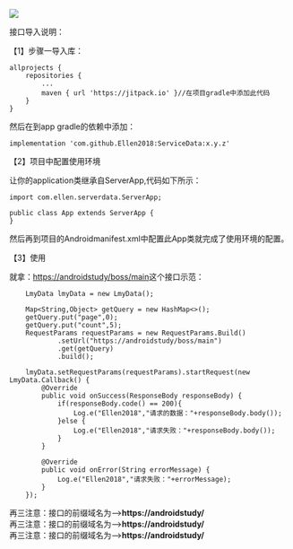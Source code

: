 [![](https://jitpack.io/v/Ellen2018/ServiceData.svg)](https://jitpack.io/#Ellen2018/ServiceData)  

接口导入说明：

【1】步骤一导入库：

	allprojects {
		repositories {
			...
			maven { url 'https://jitpack.io' }//在项目gradle中添加此代码
		}
	}

然后在到app gradle的依赖中添加：  

    implementation 'com.github.Ellen2018:ServiceData:x.y.z'

【2】项目中配置使用环境

让你的application类继承自ServerApp,代码如下所示：  

    import com.ellen.serverdata.ServerApp;

    public class App extends ServerApp {
    }

然后再到项目的Androidmanifest.xml中配置此App类就完成了使用环境的配置。

【3】使用

就拿：[https://androidstudy/boss/main](https://yapi.baidu.com/project/14497/interface/api/185493)这个接口示范：

        LmyData lmyData = new LmyData();

        Map<String,Object> getQuery = new HashMap<>();
        getQuery.put("page",0);
        getQuery.put("count",5);
        RequestParams requestParams = new RequestParams.Build()
                .setUrl("https://androidstudy/boss/main")
                .get(getQuery)
                .build();

        lmyData.setRequestParams(requestParams).startRequest(new LmyData.Callback() {
            @Override
            public void onSuccess(ResponseBody responseBody) {
                if(responseBody.code() == 200){
                    Log.e("Ellen2018","请求的数据："+responseBody.body());
                }else {
                    Log.e("Ellen2018","请求失败："+responseBody.body());
                }
            }

            @Override
            public void onError(String errorMessage) {
                Log.e("Ellen2018","请求失败："+errorMessage);
            }
        });


再三注意：接口的前缀域名为-->**https://androidstudy/**  
再三注意：接口的前缀域名为-->**https://androidstudy/**  
再三注意：接口的前缀域名为-->**https://androidstudy/**